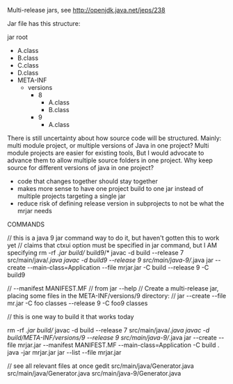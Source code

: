 
Multi-release jars, see http://openjdk.java.net/jeps/238

Jar file has this structure:

jar root
  - A.class
  - B.class
  - C.class
  - D.class
  - META-INF
     - versions
        - 8
           - A.class
           - B.class
        - 9
           - A.class


There is still uncertainty about how source code will be structured. Mainly: multi module project, 
or multiple versions of Java in one project? Multi module projects are easier for existing tools,
But I would advocate to advance them to allow multiple source folders in one project.
Why keep source for different versions of java in one project?
- code that changes together should stay together
- makes more sense to have one project build to one jar instead of multiple projects targeting a single jar
- reduce risk of defining release version in subprojects to not be what the mrjar needs



COMMANDS

// this is a java 9 jar command way to do it, but haven't gotten this to work yet
// claims that ctxui option must be specified in jar command, but I AM specifying 
rm -rf *.jar build/* build9/*
javac -d build --release 7 src/main/java/*.java
javac -d build9 --release 9 src/main/java-9/*.java
jar --create --main-class=Application --file mrjar.jar -C build --release 9 -C build9

// --manifest MANIFEST.MF 
// from jar --help
// Create a multi-release jar, placing some files in the META-INF/versions/9 directory:
// jar --create --file mr.jar -C foo classes --release 9 -C foo9 classes


// this is one way to build it that works today

rm -rf *.jar build/*
javac -d build --release 7 src/main/java/*.java
javac -d build/META-INF/versions/9 --release 9 src/main/java-9/*.java
jar --create --file mrjar.jar --manifest MANIFEST.MF --main-class=Application -C build .
java -jar mrjar.jar
jar --list --file mrjar.jar

// see all relevant files at once
gedit src/main/java/Generator.java src/main/java/Generator.java src/main/java-9/Generator.java





